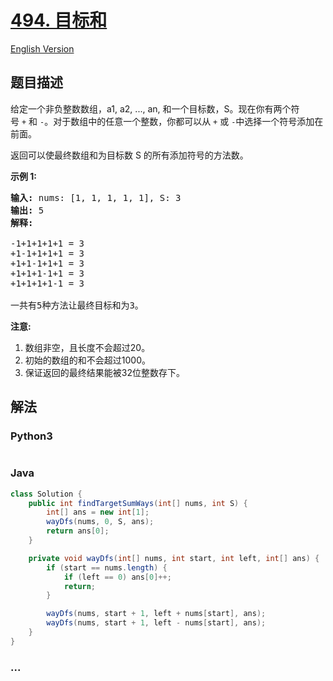 # [494. 目标和](https://leetcode-cn.com/problems/target-sum)

[English Version](/solution/0400-0499/0494.Target%20Sum/README_EN.md)

## 题目描述

<!-- 这里写题目描述 -->
<p>给定一个非负整数数组，a1, a2, ..., an, 和一个目标数，S。现在你有两个符号&nbsp;<code>+</code>&nbsp;和&nbsp;<code>-</code>。对于数组中的任意一个整数，你都可以从&nbsp;<code>+</code>&nbsp;或&nbsp;<code>-</code>中选择一个符号添加在前面。</p>

<p>返回可以使最终数组和为目标数 S 的所有添加符号的方法数。</p>

<p><strong>示例 1:</strong></p>

<pre><strong>输入:</strong> nums: [1, 1, 1, 1, 1], S: 3
<strong>输出:</strong> 5
<strong>解释:</strong> 

-1+1+1+1+1 = 3
+1-1+1+1+1 = 3
+1+1-1+1+1 = 3
+1+1+1-1+1 = 3
+1+1+1+1-1 = 3

一共有5种方法让最终目标和为3。
</pre>

<p><strong>注意:</strong></p>

<ol>
	<li>数组非空，且长度不会超过20。</li>
	<li>初始的数组的和不会超过1000。</li>
	<li>保证返回的最终结果能被32位整数存下。</li>
</ol>

## 解法

<!-- 这里可写通用的实现逻辑 -->

<!-- tabs:start -->

### **Python3**

<!-- 这里可写当前语言的特殊实现逻辑 -->

```python

```

### **Java**

<!-- 这里可写当前语言的特殊实现逻辑 -->

```java
class Solution {
    public int findTargetSumWays(int[] nums, int S) {
        int[] ans = new int[1];
        wayDfs(nums, 0, S, ans);
        return ans[0];
    }

    private void wayDfs(int[] nums, int start, int left, int[] ans) {
        if (start == nums.length) {
            if (left == 0) ans[0]++;
            return;
        }

        wayDfs(nums, start + 1, left + nums[start], ans);
        wayDfs(nums, start + 1, left - nums[start], ans);
    }
}
```

### **...**

```

```

<!-- tabs:end -->
